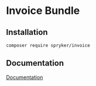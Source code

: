 # Invoice Bundle

## Installation

```
composer require spryker/invoice
```

## Documentation

[Documentation](https://spryker.github.io)
